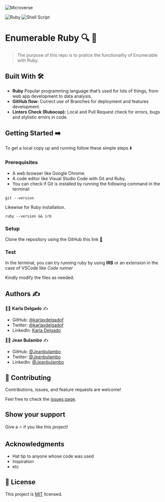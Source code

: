 ![Microverse](https://img.shields.io/badge/-Microverse-%20%236f23ff?style=for-the-badge) 

![Ruby](https://img.shields.io/badge/ruby-%23CC342D.svg?style=for-the-badge&logo=ruby&logoColor=white) ![Shell Script](https://img.shields.io/badge/shell_script-%23121011.svg?style=for-the-badge&logo=gnu-bash&logoColor=white) 

# Enumerable Ruby 🔍 📝

> The purpose of this repo is to pratice the functionality of Enumerable with Ruby.


## Built With :hammer_and_wrench: 

- **Ruby** Popular programming language that’s used for lots of things, from web app development to data analysis.
- **GitHub flow:**  Correct use of Branches for deployment and features development.
- **Linters Check (Rubocop):** Local and Pull Request check for errors, bugs and stylistic errors in code.


## Getting Started ➡️

To get a local copy up and running follow these simple steps.:arrow_down:

### Prerequisites
- A web browser like Google Chrome.
- A code editor like Visual Studio Code with Git and Ruby.
- You can check if Git is installed by running the following command in the terminal: 

```
git --version
```

Likewise for Ruby installation.

``` 
ruby --version && irb
``` 

### Setup

Clone the repository using the GitHub this link [🔗](https://github.com/karlavdelgadof/Ennumerable-ruby.git)


### Test 
In the terminal, you can try running ruby by using **IRB** or an extension in the case of VSCode like *Code runner*

Kindly modify the files as needed.


## Authors :writing_hand:

:woman_technologist:  **Karla Delgado** :writing_hand: 

- GitHub: [@karlavdelgadof](https://github.com/karlavdelgadof)
- Twitter: [@karlavdelgadof](https://twitter.com/karlavdelgadof)
- LinkedIn: [Karla Delgado](https://www.linkedin.com/in/karla-delgado-613a32239/)

:man_technologist:  **Jean Bulambo** :writing_hand: 

- GitHub: [@Jeanbulambo](https://github.com/Jeanbulambo)
- Twitter: [@Jeanbulambo](https://twitter.com/Jeanbulambo4)
- LinkedIn: [@Jeanbulambo](https://www.linkedin.com/in/jean-bulambo-20662a14a/) 


## 🤝 Contributing

Contributions, issues, and feature requests are welcome!

Feel free to check the [issues page](../../issues/).

## Show your support

Give a ⭐️ if you like this project!

## Acknowledgments

- Hat tip to anyone whose code was used
- Inspiration
- etc

## 📝 License

This project is [MIT](./MIT.md) licensed.
